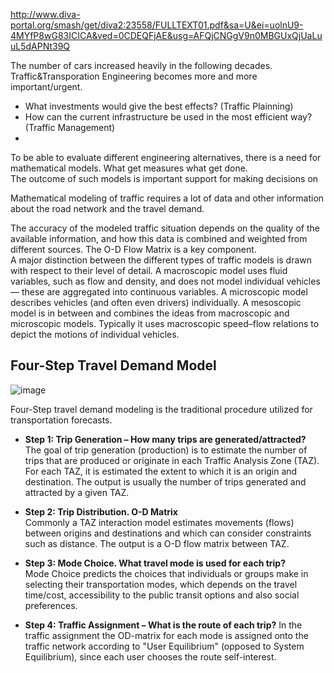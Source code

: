 http://www.diva-portal.org/smash/get/diva2:23558/FULLTEXT01.pdf&sa=U&ei=uolnU9-4MYfP8wG83ICICA&ved=0CDEQFjAE&usg=AFQjCNGgV9n0MBGUxQjUaLuuL5dAPNt39Q 

The number of cars increased heavily in the following decades. Traffic&Transporation Engineering becomes more and more important/urgent.
 - What investments would give the best effects? (Traffic Plainning)     
 - How can the current infrastructure be used in the most efficient way? (Traffic Management)    
 - 

To be able to evaluate different engineering alternatives, there is a need for mathematical models. What get measures what get done.   
The outcome of such models is important support for making decisions on

Mathematical modeling of traffic requires a lot of data and other information about the road network and the travel demand.

The accuracy of the modeled traffic situation depends on the quality of the available information, and how this data is combined and weighted from different sources. 
The O-D Flow Matrix is a key component.  
A major distinction between the different types of traffic models is drawn with respect to their level of detail. A macroscopic model uses fluid variables, such as flow and density, and does not model individual vehicles — these are aggregated into continuous variables. A microscopic model describes vehicles (and often even drivers) individually. 
A mesoscopic model is in between and combines the ideas from macroscopic and microscopic models. Typically it uses macroscopic speed–flow relations to depict the motions of individual vehicles.

## Four-Step Travel Demand Model

![image](https://user-images.githubusercontent.com/88390140/131938249-169a7b13-877a-4f33-9580-2bc3c4351fe4.png)     

Four-Step travel demand modeling is the traditional procedure utilized for transportation forecasts.

 - **Step 1: Trip Generation – How many trips are generated/attracted?**      
The goal of trip generation (production) is to estimate the number of trips that are produced or originate in each Traffic Analysis Zone (TAZ). For each TAZ, it is estimated the extent to which it is an origin and destination. The output is usually the number of trips generated and attracted by a given TAZ. 

 - **Step 2: Trip Distribution. O-D Matrix**    
Commonly a TAZ interaction model estimates movements (flows) between origins and destinations and which can consider constraints such as distance. The output is a O-D flow matrix between TAZ.  

 - **Step 3: Mode Choice. What travel mode is used for each trip?**     
Mode Choice predicts the choices that individuals or groups make in selecting their transportation modes, which depends on the travel time/cost, accessibility to the public transit options and also social preferences.   

 - **Step 4: Traffic Assignment – What is the route of each trip?**
 In the traffic assignment the OD-matrix for each mode is assigned onto the traffic network according to "User Equilibrium" (opposed to System Equilibrium), since each user chooses the route self-interest.  
